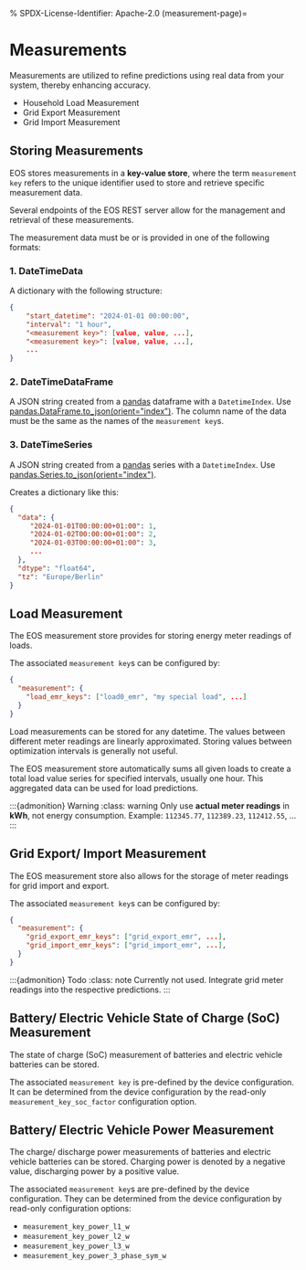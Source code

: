 % SPDX-License-Identifier: Apache-2.0
(measurement-page)=

# Measurements

Measurements are utilized to refine predictions using real data from your system, thereby enhancing
accuracy.

- Household Load Measurement
- Grid Export Measurement
- Grid Import Measurement

## Storing Measurements

EOS stores measurements in a **key-value store**, where the term `measurement key` refers to the
unique identifier used to store and retrieve specific measurement data.

Several endpoints of the EOS REST server allow for the management and retrieval of these
measurements.

The measurement data must be or is provided in one of the following formats:

### 1. DateTimeData

A dictionary with the following structure:

```json
{
    "start_datetime": "2024-01-01 00:00:00",
    "interval": "1 hour",
    "<measurement key>": [value, value, ...],
    "<measurement key>": [value, value, ...],
    ...
}
```

### 2. DateTimeDataFrame

A JSON string created from a [pandas](https://pandas.pydata.org/docs/index.html) dataframe with a
`DatetimeIndex`. Use [pandas.DataFrame.to_json(orient="index")](https://pandas.pydata.org/docs/reference/api/pandas.DataFrame.to_json.html#pandas.DataFrame.to_json).
The column name of the data must be the same as the names of the `measurement key`s.

### 3. DateTimeSeries

A JSON string created from a [pandas](https://pandas.pydata.org/docs/index.html) series with a
`DatetimeIndex`. Use [pandas.Series.to_json(orient="index")](https://pandas.pydata.org/docs/reference/api/pandas.Series.to_json.html#pandas.Series.to_json).

Creates a dictionary like this:

```json
{
  "data": {
     "2024-01-01T00:00:00+01:00": 1,
     "2024-01-02T00:00:00+01:00": 2,
     "2024-01-03T00:00:00+01:00": 3,
     ...
  },
  "dtype": "float64",
  "tz": "Europe/Berlin"
}
```

## Load Measurement

The EOS measurement store provides for storing energy meter readings of loads.

The associated `measurement key`s can be configured by:

```json
{
  "measurement": {
    "load_emr_keys": ["load0_emr", "my special load", ...]
  }
}
```

Load measurements can be stored for any datetime. The values between different meter readings are
linearly approximated. Storing values between optimization intervals is generally not useful.

The EOS measurement store automatically sums all given loads to create a total load value series
for specified intervals, usually one hour. This aggregated data can be used for load predictions.

:::{admonition} Warning
:class: warning
Only use **actual meter readings** in **kWh**, not energy consumption.
Example: `112345.77`, `112389.23`, `112412.55`, …
:::

## Grid Export/ Import Measurement

The EOS measurement store also allows for the storage of meter readings for grid import and export.

The associated `measurement key`s can be configured by:

```json
{
  "measurement": {
    "grid_export_emr_keys": ["grid_export_emr", ...],
    "grid_import_emr_keys": ["grid_import_emr", ...],
  }
}
```

:::{admonition} Todo
:class: note
Currently not used. Integrate grid meter readings into the respective predictions.
:::

## Battery/ Electric Vehicle State of Charge (SoC) Measurement

The state of charge (SoC) measurement of batteries and electric vehicle batteries can be stored.

The associated `measurement key` is pre-defined by the device configuration. It can be
determined from the device configuration by the read-only `measurement_key_soc_factor` configuration
option.

## Battery/ Electric Vehicle Power Measurement

The charge/ discharge power measurements of batteries and electric vehicle batteries can be stored.
Charging power is denoted by a negative value, discharging power by a positive value.

The associated `measurement key`s are pre-defined by the device configuration. They can be
determined from the device configuration by read-only configuration options:

- `measurement_key_power_l1_w`
- `measurement_key_power_l2_w`
- `measurement_key_power_l3_w`
- `measurement_key_power_3_phase_sym_w`

